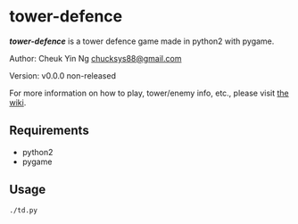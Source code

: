 tower-defence
=============

___tower-defence___ is a tower defence game made in python2 with pygame.

Author: Cheuk Yin Ng <chucksys88@gmail.com>

Version: v0.0.0 non-released

For more information on how to play, tower/enemy info, etc., please visit [the wiki](https://github.com/cheukyin699/tower-defence/wiki).

Requirements
------------

- python2
- pygame


Usage
-----

``` sh
./td.py
```

